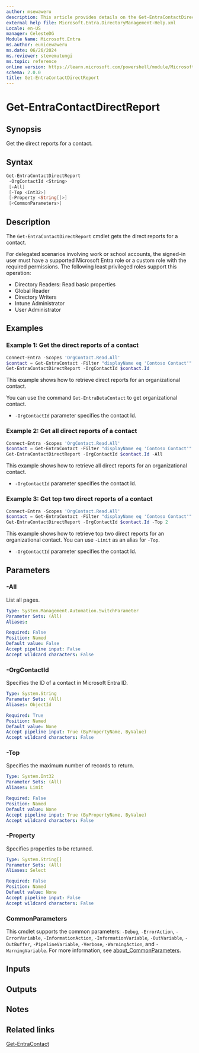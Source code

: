 ```yaml
---
author: msewaweru
description: This article provides details on the Get-EntraContactDirectReport command.
external help file: Microsoft.Entra.DirectoryManagement-Help.xml
Locale: en-US
manager: CelesteDG
Module Name: Microsoft.Entra
ms.author: eunicewaweru
ms.date: 06/26/2024
ms.reviewer: stevemutungi
ms.topic: reference
online version: https://learn.microsoft.com/powershell/module/Microsoft.Entra/Get-EntraContactDirectReport
schema: 2.0.0
title: Get-EntraContactDirectReport
---
```


# Get-EntraContactDirectReport

## Synopsis

Get the direct reports for a contact.

## Syntax

```powershell
Get-EntraContactDirectReport
 -OrgContactId <String>
 [-All]
 [-Top <Int32>]
 [-Property <String[]>]
 [<CommonParameters>]
```

## Description

The `Get-EntraContactDirectReport` cmdlet gets the direct reports for a contact.

For delegated scenarios involving work or school accounts, the signed-in user must have a supported Microsoft Entra role or a custom role with the required permissions. The following least privileged roles support this operation:

- Directory Readers: Read basic properties
- Global Reader
- Directory Writers
- Intune Administrator
- User Administrator

## Examples

### Example 1: Get the direct reports of a contact

```powershell
Connect-Entra -Scopes 'OrgContact.Read.All'
$contact = Get-EntraContact -Filter "displayName eq 'Contoso Contact'"
Get-EntraContactDirectReport -OrgContactId $contact.Id
```

This example shows how to retrieve direct reports for an organizational contact.

You can use the command `Get-EntraBetaContact` to get organizational contact.

- `-OrgContactId` parameter specifies the contact Id.

### Example 2: Get all direct reports of a contact

```powershell
Connect-Entra -Scopes 'OrgContact.Read.All'
$contact = Get-EntraContact -Filter "displayName eq 'Contoso Contact'"
Get-EntraContactDirectReport -OrgContactId $contact.Id -All
```

This example shows how to retrieve all direct reports for an organizational contact.

- `-OrgContactId` parameter specifies the contact Id.

### Example 3: Get top two direct reports of a contact

```powershell
Connect-Entra -Scopes 'OrgContact.Read.All'
$contact = Get-EntraContact -Filter "displayName eq 'Contoso Contact'"
Get-EntraContactDirectReport -OrgContactId $contact.Id -Top 2
```

This example shows how to retrieve top two direct reports for an organizational contact. You can use `-Limit` as an alias for `-Top`.

- `-OrgContactId` parameter specifies the contact Id.

## Parameters

### -All

List all pages.

```yaml
Type: System.Management.Automation.SwitchParameter
Parameter Sets: (All)
Aliases:

Required: False
Position: Named
Default value: False
Accept pipeline input: False
Accept wildcard characters: False
```

### -OrgContactId

Specifies the ID of a contact in Microsoft Entra ID.

```yaml
Type: System.String
Parameter Sets: (All)
Aliases: ObjectId

Required: True
Position: Named
Default value: None
Accept pipeline input: True (ByPropertyName, ByValue)
Accept wildcard characters: False
```

### -Top

Specifies the maximum number of records to return.

```yaml
Type: System.Int32
Parameter Sets: (All)
Aliases: Limit

Required: False
Position: Named
Default value: None
Accept pipeline input: True (ByPropertyName, ByValue)
Accept wildcard characters: False
```

### -Property

Specifies properties to be returned.

```yaml
Type: System.String[]
Parameter Sets: (All)
Aliases: Select

Required: False
Position: Named
Default value: None
Accept pipeline input: False
Accept wildcard characters: False
```

### CommonParameters

This cmdlet supports the common parameters: `-Debug`, `-ErrorAction`, `-ErrorVariable`, `-InformationAction`, `-InformationVariable`, `-OutVariable`, `-OutBuffer`, `-PipelineVariable`, `-Verbose`, `-WarningAction`, and `-WarningVariable`. For more information, see [about_CommonParameters](https://go.microsoft.com/fwlink/?LinkID=113216).

## Inputs

## Outputs

## Notes

## Related links

[Get-EntraContact](Get-EntraContact.md)
